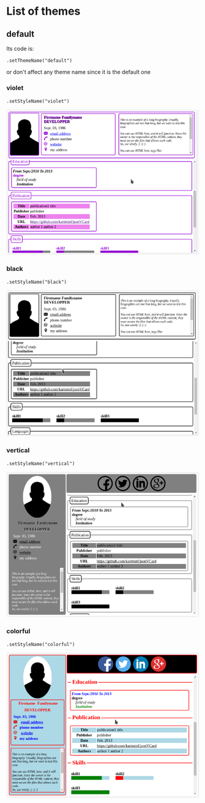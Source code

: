 # List of themes

## default
Its code is:
```
.setThemeName("default")
```
or don't affect any theme name since it is the default one

### violet
```
.setStyleName("violet")
```
![Default.Violet](themes/default/violet.png)

### black
```
.setStyleName("black")
```
![Default.Black](themes/default/black.png)

### vertical
```
.setStyleName("vertical")
```
![Default.Vertical](themes/default/vertical.png)

### colorful
```
.setStyleName("colorful")
```
![Default.Colorful](themes/default/colorful.png)
